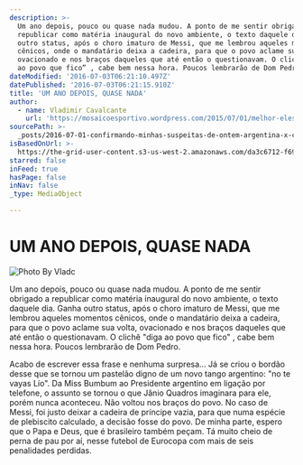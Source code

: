 ```yaml
---
description: >-
  Um ano depois, pouco ou quase nada mudou. A ponto de me sentir obrigado a
  republicar como matéria inaugural do novo ambiente, o texto daquele dia. Ganha
  outro status, após o choro imaturo de Messi, que me lembrou aqueles momentos
  cênicos, onde o mandatário deixa a cadeira, para que o povo aclame sua volta,
  ovacionado e nos braços daqueles que até então o questionavam. O clichê “diga
  ao povo que fico” , cabe bem nessa hora. Poucos lembrarão de Dom Pedro.
dateModified: '2016-07-03T06:21:10.497Z'
datePublished: '2016-07-03T06:21:15.910Z'
title: 'UM ANO DEPOIS, QUASE NADA'
author:
  - name: Vladimir Cavalcante
    url: 'https://mosaicoesportivo.wordpress.com/2015/07/01/melhor-eles-do-que-nos/'
sourcePath: >-
  _posts/2016-07-01-confirmando-minhas-suspeitas-de-ontem-argentina-x-chile-na.md
isBasedOnUrl: >-
  https://the-grid-user-content.s3-us-west-2.amazonaws.com/da3c6712-f697-498a-9adf-48fb6e000d04.jpg
starred: false
inFeed: true
hasPage: false
inNav: false
_type: MediaObject

---
```

# UM ANO DEPOIS, QUASE NADA
![Photo By Vladc](https://the-grid-user-content.s3-us-west-2.amazonaws.com/da3c6712-f697-498a-9adf-48fb6e000d04.jpg)

Um ano depois, pouco ou quase nada mudou. A ponto de me sentir obrigado a republicar como matéria inaugural do novo ambiente, o texto daquele dia. Ganha outro status, após o choro imaturo de Messi, que me lembrou aqueles momentos cênicos, onde o mandatário deixa a cadeira, para que o povo aclame sua volta, ovacionado e nos braços daqueles que até então o questionavam. O clichê "diga ao povo que fico" , cabe bem nessa hora. Poucos lembrarão de Dom Pedro.

Acabo de escrever essa frase e nenhuma surpresa... Já se criou o bordão desse que se tornou um pastelão digno de um novo tango argentino: "no te vayas Lío". Da Miss Bumbum ao Presidente argentino em ligação por telefone, o assunto se tornou o que Jânio Quadros imaginara para ele, porém nunca aconteceu. Não voltou nos braços do povo. No caso de Messi, foi justo deixar a cadeira de príncipe vazia, para que numa espécie de plebiscito calculado, a decisão fosse do povo. De minha parte, espero que o Papa e Deus, que é brasileiro também peçam. Tá muito cheio de perna de pau por aí, nesse futebol de Eurocopa com mais de seis penalidades perdidas.